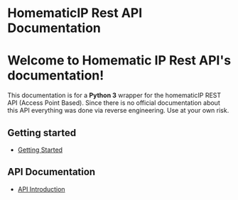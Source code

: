 # HomematicIP Rest API Documentation

Welcome to Homematic IP Rest API's documentation!
=================================================

This documentation is for a **Python 3** wrapper for the homematicIP REST API (Access Point Based).
Since there is no official documentation about this API everything was
done via reverse engineering. Use at your own risk.

## Getting started

- [Getting Started](getting-started.md)

## API Documentation

- [API Introduction](reference/api-introduction.md)

